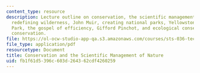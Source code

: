 ```yaml
---
content_type: resource
description: Lecture outline on conservation, the scientific management of nature,
  redefining wilderness, John Muir, creating national parks, Yellowstone National
  Park, the gospel of efficiency, Gifford Pinchot, and ecological consequences of
  conservation.
file: https://ol-ocw-studio-app-qa.s3.amazonaws.com/courses/sts-036-technology-and-nature-in-american-history-spring-2008/fb1f61d5396c603d264362cdf4260259_wk9_outline.pdf
file_type: application/pdf
resourcetype: Document
title: Conservation and the Scientific Management of Nature
uid: fb1f61d5-396c-603d-2643-62cdf4260259
---
```

